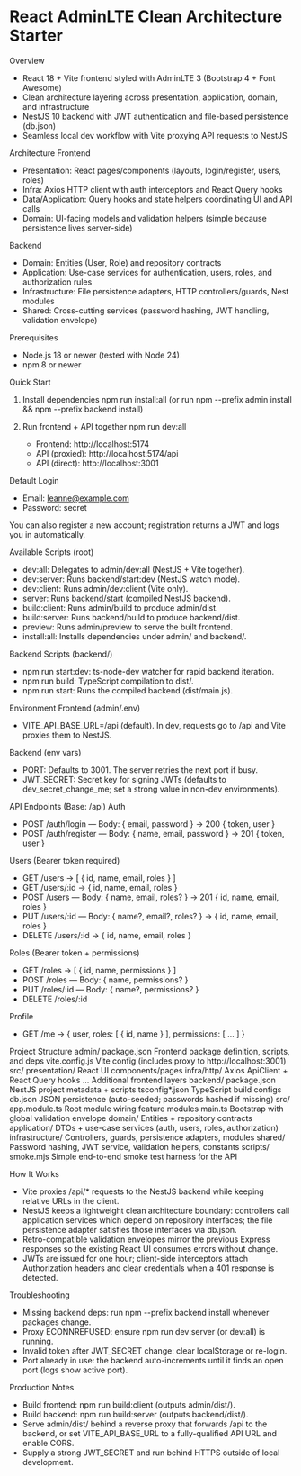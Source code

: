 React AdminLTE Clean Architecture Starter
=========================================

Overview
- React 18 + Vite frontend styled with AdminLTE 3 (Bootstrap 4 + Font Awesome)
- Clean architecture layering across presentation, application, domain, and infrastructure
- NestJS 10 backend with JWT authentication and file-based persistence (db.json)
- Seamless local dev workflow with Vite proxying API requests to NestJS

Architecture
Frontend
- Presentation: React pages/components (layouts, login/register, users, roles)
- Infra: Axios HTTP client with auth interceptors and React Query hooks
- Data/Application: Query hooks and state helpers coordinating UI and API calls
- Domain: UI-facing models and validation helpers (simple because persistence lives server-side)

Backend
- Domain: Entities (User, Role) and repository contracts
- Application: Use-case services for authentication, users, roles, and authorization rules
- Infrastructure: File persistence adapters, HTTP controllers/guards, Nest modules
- Shared: Cross-cutting services (password hashing, JWT handling, validation envelope)

Prerequisites
- Node.js 18 or newer (tested with Node 24)
- npm 8 or newer

Quick Start
1. Install dependencies
   npm run install:all
   (or run npm --prefix admin install && npm --prefix backend install)
2. Run frontend + API together
   npm run dev:all

   - Frontend: http://localhost:5174
   - API (proxied): http://localhost:5174/api
   - API (direct): http://localhost:3001

Default Login
- Email: leanne@example.com
- Password: secret

You can also register a new account; registration returns a JWT and logs you in automatically.

Available Scripts (root)
- dev:all: Delegates to admin/dev:all (NestJS + Vite together).
- dev:server: Runs backend/start:dev (NestJS watch mode).
- dev:client: Runs admin/dev:client (Vite only).
- server: Runs backend/start (compiled NestJS backend).
- build:client: Runs admin/build to produce admin/dist.
- build:server: Runs backend/build to produce backend/dist.
- preview: Runs admin/preview to serve the built frontend.
- install:all: Installs dependencies under admin/ and backend/.

Backend Scripts (backend/)
- npm run start:dev: ts-node-dev watcher for rapid backend iteration.
- npm run build: TypeScript compilation to dist/.
- npm run start: Runs the compiled backend (dist/main.js).

Environment
Frontend (admin/.env)
- VITE_API_BASE_URL=/api (default). In dev, requests go to /api and Vite proxies them to NestJS.

Backend (env vars)
- PORT: Defaults to 3001. The server retries the next port if busy.
- JWT_SECRET: Secret key for signing JWTs (defaults to dev_secret_change_me; set a strong value in non-dev environments).

API Endpoints (Base: /api)
Auth
- POST /auth/login — Body: { email, password } → 200 { token, user }
- POST /auth/register — Body: { name, email, password } → 201 { token, user }

Users (Bearer token required)
- GET /users → [ { id, name, email, roles } ]
- GET /users/:id → { id, name, email, roles }
- POST /users — Body: { name, email, roles? } → 201 { id, name, email, roles }
- PUT /users/:id — Body: { name?, email?, roles? } → { id, name, email, roles }
- DELETE /users/:id → { id, name, email, roles }

Roles (Bearer token + permissions)
- GET /roles → [ { id, name, permissions } ]
- POST /roles — Body: { name, permissions? }
- PUT /roles/:id — Body: { name?, permissions? }
- DELETE /roles/:id

Profile
- GET /me → { user, roles: [ { id, name } ], permissions: [ ... ] }

Project Structure
admin/
  package.json      Frontend package definition, scripts, and deps
  vite.config.js    Vite config (includes proxy to http://localhost:3001)
  src/
    presentation/   React UI components/pages
    infra/http/     Axios ApiClient + React Query hooks
    ...             Additional frontend layers
backend/
  package.json      NestJS project metadata + scripts
  tsconfig*.json    TypeScript build configs
  db.json           JSON persistence (auto-seeded; passwords hashed if missing)
  src/
    app.module.ts   Root module wiring feature modules
    main.ts         Bootstrap with global validation envelope
    domain/         Entities + repository contracts
    application/    DTOs + use-case services (auth, users, roles, authorization)
    infrastructure/ Controllers, guards, persistence adapters, modules
    shared/         Password hashing, JWT service, validation helpers, constants
scripts/
  smoke.mjs         Simple end-to-end smoke test harness for the API

How It Works
- Vite proxies /api/* requests to the NestJS backend while keeping relative URLs in the client.
- NestJS keeps a lightweight clean architecture boundary: controllers call application services which
  depend on repository interfaces; the file persistence adapter satisfies those interfaces via db.json.
- Retro-compatible validation envelopes mirror the previous Express responses so the existing React UI
  consumes errors without change.
- JWTs are issued for one hour; client-side interceptors attach Authorization headers and clear
  credentials when a 401 response is detected.

Troubleshooting
- Missing backend deps: run npm --prefix backend install whenever packages change.
- Proxy ECONNREFUSED: ensure npm run dev:server (or dev:all) is running.
- Invalid token after JWT_SECRET change: clear localStorage or re-login.
- Port already in use: the backend auto-increments until it finds an open port (logs show active port).

Production Notes
- Build frontend: npm run build:client (outputs admin/dist/).
- Build backend: npm run build:server (outputs backend/dist/).
- Serve admin/dist/ behind a reverse proxy that forwards /api to the backend, or set VITE_API_BASE_URL to a
  fully-qualified API URL and enable CORS.
- Supply a strong JWT_SECRET and run behind HTTPS outside of local development.
